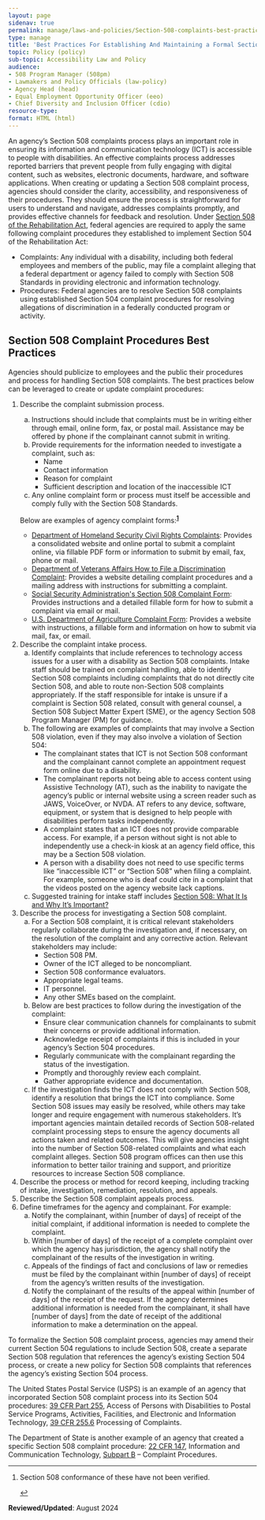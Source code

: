 ```yaml
---
layout: page
sidenav: true
permalink: manage/laws-and-policies/Section-508-complaints-best-practices/
type: manage
title: 'Best Practices For Establishing And Maintaining a Formal Section 508 Complaint Process'
topic: Policy (policy)
sub-topic: Accessibility Law and Policy
audience:
- 508 Program Manager (508pm)
- Lawmakers and Policy Officials (law-policy)
- Agency Head (head)
- Equal Employment Opportunity Officer (eeo)
- Chief Diversity and Inclusion Officer (cdio)
resource-type:
format: HTML (html)
---
```


An agency’s Section 508 complaints process plays an important role in ensuring its information and communication technology (ICT) is accessible to people with disabilities. An effective complaints process addresses reported barriers that prevent people from fully engaging with digital content, such as websites, electronic documents, hardware, and software applications. When creating or updating a Section 508 complaint process, agencies should consider the clarity, accessibility, and responsiveness of their procedures. They should ensure the process is straightforward for users to understand and navigate, addresses complaints promptly, and provides effective channels for feedback and resolution. 
Under [Section 508 of the Rehabilitation Act](https://www.govinfo.gov/content/pkg/USCODE-2011-title29/html/USCODE-2011-title29-chap16-subchapV-sec794d.htm), federal agencies are required to apply the same following complaint procedures they established to implement Section 504 of the Rehabilitation Act:
<ul>
    <li>Complaints: Any individual with a disability, including both federal employees and members of the public, may file a complaint alleging that a federal department or agency failed to comply with Section 508 Standards in providing electronic and information technology.</li>
    <li>Procedures: Federal agencies are to resolve Section 508 complaints using established Section 504 complaint procedures for resolving allegations of discrimination in a federally conducted program or activity.</li>
</ul>    

## Section 508 Complaint Procedures Best Practices

Agencies should publicize to employees and the public their procedures and process for handling Section 508 complaints. The best practices below can be leveraged to create or update complaint procedures:

<ol type="1">
   <li>Describe the complaint submission process.</li>
<ol type="a">
    <li>Instructions should include that complaints must be in writing either through email, online form, fax, or postal mail. Assistance may be offered by phone if the complainant cannot submit in writing.</li>
    <li>Provide requirements for the information needed to investigate a complaint, such as:
        <ul>
            <li>Name</li>
            <li>Contact information</li>
            <li>Reason for complaint</li>
            <li>Sufficient description and location of the inaccessible ICT</li>
        </ul></li>
<li>Any online complaint form or process must itself be accessible and comply fully with the Section 508 Standards.</li></ol>

Below are examples of agency complaint forms:<sup><strong><a href="#fn1" id="fr1">1</a></strong></sup>
<ul>
<li><a href="https://www.dhs.gov/file-civil-rights-complaint">Department of Homeland Security Civil Rights Complaints</a>: Provides a consolidated website and online portal to submit a complaint online, via fillable PDF form or information to submit by email, fax, phone or mail.</li>
<li><a href="https://www.va.gov/resources/your-civil-rights-and-how-to-file-a-discrimination-complaint/">Department of Veterans Affairs How to File a Discrimination Complaint</a>: Provides a website detailing complaint procedures and a mailing address with instructions for submitting a complaint.</li>
<li><a href="https://www.ssa.gov/forms/ssa-437.pdf">Social Security Administration's Section 508 Complaint Form</a>: Provides instructions and a detailed fillable form for how to submit a complaint via email or mail.</li>
<li><a href="https://www.usda.gov/oascr/filing-program-discrimination-complaint-usda-customer">U.S. Department of Agriculture Complaint Form</a>: Provides a website with instructions, a fillable form and information on how to submit via mail, fax, or email.</li></ul>
<li>Describe the complaint intake process.
<ol type="a">
<li>Identify complaints that include references to technology access issues for a user with a disability as Section 508 complaints. Intake staff should be trained on complaint handling, able to identify Section 508 complaints including complaints that do not directly cite Section 508, and able to route non-Section 508 complaints appropriately. If the staff responsible for intake is unsure if a complaint is Section 508 related, consult with general counsel, a Section 508 Subject Matter Expert (SME), or the agency Section 508 Program Manager (PM) for guidance.</li>
<li>The following are examples of complaints that may involve a Section 508 violation, even if they may also involve a violation of Section 504:
<ul>
<li>The complainant states that ICT is not Section 508 conformant and the complainant cannot complete an appointment request form online due to a disability.</li>
<li>The complainant reports not being able to access content using Assistive Technology (AT), such as the inability to navigate the agency’s public or internal website using a screen reader such as JAWS, VoiceOver, or NVDA. AT refers to any device, software, equipment, or system that is designed to help people with disabilities perform tasks independently.</li>
<li>A complaint states that an ICT does not provide comparable access.  For example, if a person without sight is not able to independently use a check-in kiosk at an agency field office, this may be a Section 508 violation.</li>
<li>A person with a disability does not need to use specific terms like “inaccessible ICT” or “Section 508” when filing a complaint. For example, someone who is deaf could cite in a complaint that the videos posted on the agency website lack captions.</li></li></ul>
<li>Suggested training for intake staff includes <a href="https://training.section508.gov/508-training/courses/section-508-what-is-it-why-is-it-important/index.html">Section 508: What It Is and Why It’s Important?</a></li></li></ol>
<li>Describe the process for investigating a Section 508 complaint.
<ol type="a">
<li>For a Section 508 complaint, it is critical relevant stakeholders regularly collaborate during the investigation and, if necessary, on the resolution of the complaint and any corrective action.  Relevant stakeholders may include:
<ul>
<li>Section 508 PM.</li>
<li>Owner of the ICT alleged to be noncompliant.</li>
<li>Section 508 conformance evaluators.</li>
<li>Appropriate legal teams.</li>
<li>IT personnel.</li>
<li>Any other SMEs based on the complaint.</li></li></ul>
<li>Below are best practices to follow during the investigation of the complaint:
<ul>
<li>Ensure clear communication channels for complainants to submit their concerns or provide additional information.</li>
<li>Acknowledge receipt of complaints if this is included in your agency’s Section 504 procedures.</li>
<li>Regularly communicate with the complainant regarding the status of the investigation.</li>
<li>Promptly and thoroughly review each complaint.</li>
<li>Gather appropriate evidence and documentation.</li></li></ul>
<li>If the investigation finds the ICT does not comply with Section 508, identify a resolution that brings the ICT into compliance. Some Section 508 issues may easily be resolved, while others may take longer and require engagement with numerous stakeholders. It’s important agencies maintain detailed records of Section 508-related complaint processing steps to ensure the agency documents all actions taken and related outcomes. This will give agencies insight into the number of Section 508-related complaints and what each complaint alleges. Section 508 program offices can then use this information to better tailor training and support, and prioritize resources to increase Section 508 compliance.</li></li></ol>
<li>Describe the process or method for record keeping, including tracking of intake, investigation, remediation, resolution, and appeals.</li>
<li>Describe the Section 508 complaint appeals process.</li>
<li>Define timeframes for the agency and complainant. For example:
<ol type="a">
<li>Notify the complainant, within [number of days] of receipt of the initial complaint, if additional information is needed to complete the complaint.</li>
<li>Within [number of days] of the receipt of a complete complaint over which the agency has jurisdiction, the agency shall notify the complainant of the results of the investigation in writing.</li>
<li>Appeals of the findings of fact and conclusions of law or remedies must be filed by the complainant within [number of days] of receipt from the agency’s written results of the investigation.</li>
<li>Notify the complainant of the results of the appeal within [number of days] of the receipt of the request. If the agency determines additional information is needed from the complainant, it shall have [number of days] from the date of receipt of the additional information to make a determination on the appeal.</li></li></ol></ol>

To formalize the Section 508 complaint process, agencies may amend their current Section 504 regulations to include Section 508, create a separate Section 508 regulation that references the agency’s existing Section 504 process, or create a new policy for Section 508 complaints that references the agency’s existing Section 504 process.  

The United States Postal Service (USPS) is an example of an agency that incorporated Section 508 complaint process into its Section 504 procedures: [39 CFR Part 255](https://www.ecfr.gov/current/title-39/chapter-I/subchapter-D/part-255/), Access of Persons with Disabilities to Postal Service Programs, Activities, Facilities, and Electronic and Information Technology,  [39 CFR 255.6](https://www.ecfr.gov/current/title-39/section-255.6) Processing of Complaints.

The Department of State is another example of an agency that created a specific Section 508 complaint procedure:  [22 CFR 147](https://www.ecfr.gov/current/title-22/chapter-I/subchapter-O/part-147), Information and Communication Technology, [Subpart B](https://www.ecfr.gov/current/title-22/part-147/subpart-B) – Complaint Procedures.

<hr>
<div>
  <h2 style="position: absolute; clip: rect(0 0 0 0); visibility: hidden; opacity: 0;" id="footnote-label">Footnote</h2>
  <ol>
    <li id="fn1"><p>Section 508 conformance of these have not been verified.</p><a href="#fr1" aria-label="Back to content"> ↩ </a></li>
    </ol>
    </div>


<strong>Reviewed/Updated</strong>: August 2024